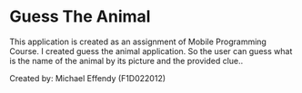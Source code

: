 # Guess The Animal
This application is created as an assignment of Mobile Programming Course. I created guess the animal application. So the user can guess what is the name of the animal by its picture and the provided clue..

Created by: Michael Effendy (F1D022012)
